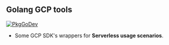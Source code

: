 
## Golang GCP tools

[![PkgGoDev](https://pkg.go.dev/badge/github.com/haoxins/gcp/v2)](https://pkg.go.dev/github.com/haoxins/gcp/v2)

* Some GCP SDK's wrappers for **Serverless usage scenarios**.
